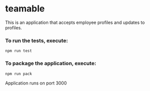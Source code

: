 # teamable
This is an application that accepts employee profiles and updates to profiles.

### To run the tests, execute:

    npm run test

### To package the application, execute:

    npm run pack
    
 Application runs on port 3000
